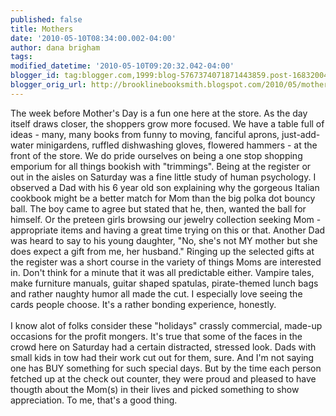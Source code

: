```yaml
---
published: false
title: Mothers
date: '2010-05-10T08:34:00.002-04:00'
author: dana brigham
tags: 
modified_datetime: '2010-05-10T09:20:32.042-04:00'
blogger_id: tag:blogger.com,1999:blog-5767374071871443859.post-1683200494600302085
blogger_orig_url: http://brooklinebooksmith.blogspot.com/2010/05/mothers.html
---
```


The week before Mother's Day is a fun one here at the store.  As the day itself draws closer, the shoppers grow more focused.  We have a table full of ideas - many, many books from funny to moving, fanciful aprons, just-add-water minigardens, ruffled dishwashing gloves, flowered hammers - at the front of the store.  We do pride ourselves on being a one stop shopping emporium for all things bookish with "trimmings".  Being at the register or out in the aisles on Saturday was a fine little study of human psychology.  I observed a Dad with his 6 year old son explaining why the gorgeous Italian cookbook might be a better match for Mom than the big polka dot bouncy ball.  The boy came to agree but stated that he, then, wanted the ball for himself.  Or the preteen girls browsing our jewelry collection seeking Mom -appropriate items and having a great time trying on this or that.  Another Dad was heard to say to his young daughter, "No, she's not MY mother but she does expect a gift from me, her husband."  Ringing up the selected gifts at the register was a short course in the variety of things Moms are interested in.  Don't think for a minute that it was all predictable either.  Vampire tales, make furniture manuals, guitar shaped spatulas,  pirate-themed lunch bags and rather naughty humor all made the cut.  I especially love seeing the cards people choose.  It's  a rather bonding experience, honestly.<br /><br />I know alot of folks consider these "holidays"  crassly commercial, made-up occasions for the profit mongers.  It's true that some of the faces in the crowd here on Saturday had a certain distracted, stressed look.   Dads with small kids in tow had their work cut out for them, sure.  And I'm not saying one has BUY something for such special days. But by the time each person fetched up at the check out counter, they were proud and pleased to have thougth about the Mom(s) in their lives and picked something to show appreciation.   To me, that's a good thing.